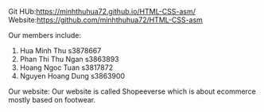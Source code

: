 Git HUb:https://minhthuhua72.github.io/HTML-CSS-asm/
Website:https://github.com/minhthuhua72/HTML-CSS-asm

Our members include: 
1. Hua Minh Thu s3878667
2. Phan Thi Thu Ngan s3863893
3. Hoang Ngoc Tuan s3817872
4. Nguyen Hoang Dung s3863900

Our website:
Our website is called Shopeeverse which is about ecommerce mostly based on footwear. 